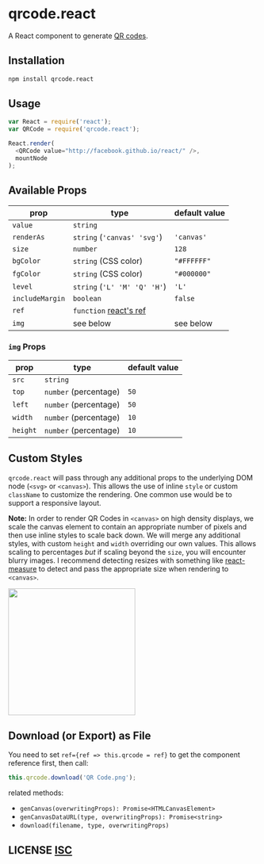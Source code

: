 # qrcode.react

A React component to generate [QR codes](http://en.wikipedia.org/wiki/QR_code).

## Installation

```sh
npm install qrcode.react
```

## Usage

```js
var React = require('react');
var QRCode = require('qrcode.react');

React.render(
  <QRCode value="http://facebook.github.io/react/" />,
  mountNode
);
```

## Available Props

prop      | type                 | default value
----------|----------------------|--------------
`value`   | `string`             |
`renderAs`| `string` (`'canvas' 'svg'`) | `'canvas'`
`size`    | `number`             | `128`
`bgColor` | `string` (CSS color) | `"#FFFFFF"`
`fgColor` | `string` (CSS color) | `"#000000"`
`level`   | `string` (`'L' 'M' 'Q' 'H'`)            | `'L'`
`includeMargin` | `boolean`      | `false`
`ref`     | `function` [react's ref](https://reactjs.org/docs/refs-and-the-dom.html) |
`img`     | see below            | see below

### `img` Props

prop      | type                  | default value
----------|-----------------------|--------------
`src`     | `string`              |
`top`     | `number` (percentage) | `50`
`left`    | `number` (percentage) | `50`
`width`   | `number` (percentage) | `10`
`height`  | `number` (percentage) | `10`

## Custom Styles

`qrcode.react` will pass through any additional props to the underlying DOM node (`<svg>` or `<canvas>`). This allows the use of inline `style` or custom `className` to customize the rendering. One common use would be to support a responsive layout.

**Note:** In order to render QR Codes in `<canvas>` on high density displays, we scale the canvas element to contain an appropriate number of pixels and then use inline styles to scale back down. We will merge any additional styles, with custom `height` and `width` overriding our own values. This allows scaling to percentages *but* if scaling beyond the `size`, you will encounter blurry images. I recommend detecting resizes with something like [react-measure](https://github.com/souporserious/react-measure) to detect and pass the appropriate size when rendering to `<canvas>`.

<img src="qrcode.png" height="256" width="256">

## Download (or Export) as File

You need to set `ref={ref => this.qrcode = ref}` to get the component reference first, then call:

```javascript
this.qrcode.download('QR Code.png');
```

related methods:

* `genCanvas(overwritingProps): Promise<HTMLCanvasElement>`
* `genCanvasDataURL(type, overwritingProps): Promise<string>`
* `download(filename, type, overwritingProps)`

## LICENSE [ISC](LICENSE)
